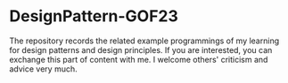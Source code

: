 # DesignPattern-GOF23
The repository records the related example programmings of my learning for design patterns and design principles. If you are interested, you can exchange this part of content with me. I welcome others' criticism and advice very much.
